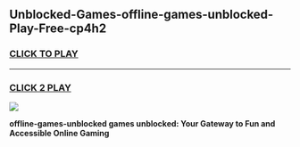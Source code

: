 
## Unblocked-Games-offline-games-unblocked-Play-Free-cp4h2
<h3>
<a href="https://premium76.site?title=offline-games-unblocked&ref=17A">CLICK TO PLAY</a></h3>
<hr>

<h3>
<a href="https://premium76.site?title=offline-games-unblocked&ref=17A">CLICK 2 PLAY</a>
  
</h3>

<a href="https://premium76.site?title=offline-games-unblocked&ref=17A"><img src="https://clearcache.store/games.png"></a>


**offline-games-unblocked games unblocked: Your Gateway to Fun and Accessible Online Gaming**
